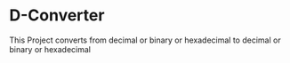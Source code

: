 # D-Converter
 This Project converts from decimal or binary or hexadecimal to decimal or binary or hexadecimal

